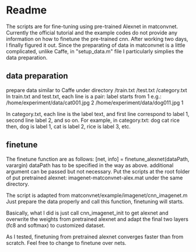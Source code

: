 # Readme
The scripts are for fine-tuning using pre-trained Alexnet in matconvnet.
Currently the official tutorial and the example codes do not provide any information on how to finetune the pre-trained cnn. After working two days, I finally figured it out.
Since the preparating of data in matconvnet is a little complicated, unlike Caffe, in "setup_data.m" file I particularly simplies the data preparation.

## data preparation
prepare data similar to Caffe under <dataPath> directory
	<dataPath>/train.txt
	<dataPath>/test.txt
	<dataPath>/category.txt
In train.txt and test.txt, each line is a pair: <imagePath> <label>
label starts from 1
e.g.: 
 /home/experiment/data/cat001.jpg 2
 /home/experiment/data/dog011.jpg 1

In category.txt, each line is the label text, and first line correspond to label 1, second line label 2, and so on. For example, in category.txt:
dog
cat
rice
then, dog is label 1, cat is label 2, rice is label 3, etc.

## finetune
The finetune function are as follows:
[net, info] = finetune_alexnet(dataPath, varargin)
dataPath has to be specified in the way as above. additional argument can be passed but not necessary.
Put the scripts at the root folder of <matconvnet>
put pretrained alexnet: imagenet-matconvnet-alex.mat under the same directory.

The script is adapted from matconvnet/example/imagenet/cnn_imagenet.m
Just prepare the data properly and call this function, finetuning will starts.

Basically, what I did is just call cnn_imagenet_init to get alexnet and overwrite the weights from pretrained alexnet and adapt the final two layers (fc8 and softmax) to customized dataset.

As I tested, finetuning from pretrained alexnet converges faster than from scratch.
Feel free to change to finetune over nets.